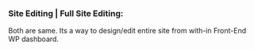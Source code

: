 ### Site Editing | Full Site Editing:
Both are same. Its a way to design/edit entire site from with-in Front-End WP dashboard.